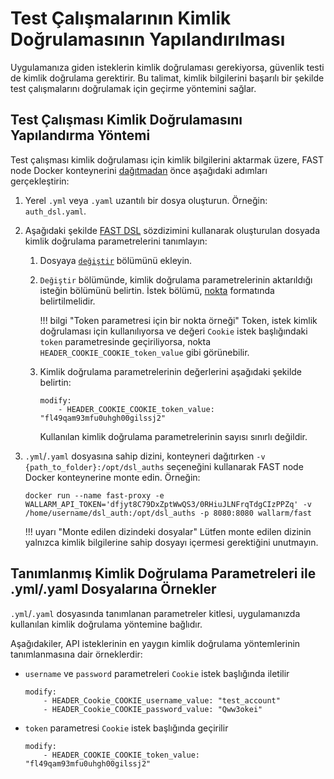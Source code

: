 # Test Çalışmalarının Kimlik Doğrulamasının Yapılandırılması

Uygulamanıza giden isteklerin kimlik doğrulaması gerekiyorsa, güvenlik testi de kimlik doğrulama gerektirir. Bu talimat, kimlik bilgilerini başarılı bir şekilde test çalışmalarını doğrulamak için geçirme yöntemini sağlar.

## Test Çalışması Kimlik Doğrulamasını Yapılandırma Yöntemi

Test çalışması kimlik doğrulaması için kimlik bilgilerini aktarmak üzere, FAST node Docker konteynerini [dağıtmadan](../qsg/deployment.md#4-deploy-the-fast-node-docker-container) önce aşağıdaki adımları gerçekleştirin:

1. Yerel `.yml` veya `.yaml` uzantılı bir dosya oluşturun. Örneğin: `auth_dsl.yaml`.
2. Aşağıdaki şekilde [FAST DSL](../dsl/intro.md) sözdizimini kullanarak oluşturulan dosyada kimlik doğrulama parametrelerini tanımlayın:
    1. Dosyaya [`değiştir`](../dsl/phase-modify.md) bölümünü ekleyin.
    2. `Değiştir` bölümünde, kimlik doğrulama parametrelerinin aktarıldığı isteğin bölümünü belirtin. İstek bölümü, [nokta](../dsl/points/basics.md) formatında belirtilmelidir.

        !!! bilgi "Token parametresi için bir nokta örneği"
           Token, istek kimlik doğrulaması için kullanılıyorsa ve değeri `Cookie` istek başlığındaki `token` parametresinde geçiriliyorsa, nokta `HEADER_COOKIE_COOKIE_token_value` gibi görünebilir.
    
    3. Kimlik doğrulama parametrelerinin değerlerini aşağıdaki şekilde belirtin:
        
        ```
        modify:
            - HEADER_COOKIE_COOKIE_token_value:  "fl49qam93mfu0uhgh00gilssj2"
        ```

        Kullanılan kimlik doğrulama parametrelerinin sayısı sınırlı değildir.
3.  `.yml`/`.yaml` dosyasına sahip dizini, konteyneri dağıtırken `-v {path_to_folder}:/opt/dsl_auths` seçeneğini kullanarak FAST node Docker konteynerine monte edin. Örneğin:
    ```
    docker run --name fast-proxy -e WALLARM_API_TOKEN='dfjyt8C79DxZptWwQS3/0RHiuJLNFrqTdgCIzPPZq' -v /home/username/dsl_auth:/opt/dsl_auths -p 8080:8080 wallarm/fast
    ```

    !!! uyarı "Monte edilen dizindeki dosyalar"
        Lütfen monte edilen dizinin yalnızca kimlik bilgilerine sahip dosyayı içermesi gerektiğini unutmayın.

## Tanımlanmış Kimlik Doğrulama Parametreleri ile .yml/.yaml Dosyalarına Örnekler

`.yml`/`.yaml` dosyasında tanımlanan parametreler kitlesi, uygulamanızda kullanılan kimlik doğrulama yöntemine bağlıdır.

Aşağıdakiler, API isteklerinin en yaygın kimlik doğrulama yöntemlerinin tanımlanmasına dair örneklerdir:

* `username` ve `password` parametreleri `Cookie` istek başlığında iletilir

    ```
    modify:
        - HEADER_Cookie_COOKIE_username_value: "test_account"
        - HEADER_Cookie_COOKIE_password_value: "Qww3okei"
    ```

* `token` parametresi `Cookie` istek başlığında geçirilir

    ```
    modify:
        - HEADER_COOKIE_COOKIE_token_value: "fl49qam93mfu0uhgh00gilssj2"
    ```